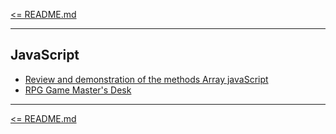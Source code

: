 [<= README.md](/README.md)

---

## JavaScript

- [Review and demonstration of the methods Array javaScript](https://github.com/born-kes/array_method)
- [RPG Game Master's Desk](https://github.com/born-kes/toolsGM)

---

[<= README.md](/README.md)